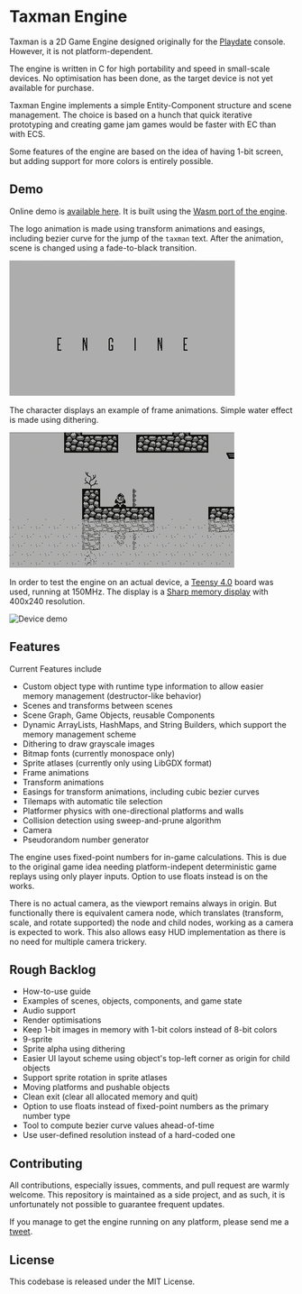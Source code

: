 # Taxman Engine

Taxman is a 2D Game Engine designed originally for the [Playdate](https://play.date) console. However, it is not platform-dependent.

The engine is written in C for high portability and speed in small-scale devices. No optimisation has been done, as the target device is not yet available for purchase.

Taxman Engine implements a simple Entity-Component structure and scene management. The choice is based on a hunch that quick iterative prototyping and creating game jam games would be faster with EC than with ECS.

Some features of the engine are based on the idea of having 1-bit screen, but adding support for more colors is entirely possible.

## Demo

Online demo is [available here](https://mcdevon.github.io/taxman-wasm/). It is built using the [Wasm port of the engine](https://github.com/mcdevon/taxman-wasm).

The logo animation is made using transform animations and easings, including bezier curve for the jump of the `taxman` text. After the animation, scene is changed using a fade-to-black transition.

![Logo animation](taxman-demo-1.gif)

The character displays an example of frame animations. Simple water effect is made using dithering.

![Character and tilemap demo](taxman-demo-2.gif)

In order to test the engine on an actual device, a [Teensy 4.0](https://www.pjrc.com/store/teensy40.html) board was used, running at 150MHz. The display is a [Sharp memory display](https://www.sharpsma.com/products?sharpCategory=Memory%20LCD&p_p_parallel=0&sharpProductRecordId=1504552) with 400x240 resolution.

![Device demo](taxman-device.gif)

## Features

Current Features include

- Custom object type with runtime type information to allow easier memory management (destructor-like behavior)
- Scenes and transforms between scenes
- Scene Graph, Game Objects, reusable Components
- Dynamic ArrayLists, HashMaps, and String Builders, which support the memory management scheme
- Dithering to draw grayscale images
- Bitmap fonts (currently monospace only)
- Sprite atlases (currently only using LibGDX format)
- Frame animations
- Transform animations
- Easings for transform animations, including cubic bezier curves
- Tilemaps with automatic tile selection
- Platformer physics with one-directional platforms and walls
- Collision detection using sweep-and-prune algorithm
- Camera
- Pseudorandom number generator

The engine uses fixed-point numbers for in-game calculations. This is due to the original game idea needing platform-indepent deterministic game replays using only player inputs. Option to use floats instead is on the works.

There is no actual camera, as the viewport remains always in origin. But functionally there is equivalent camera node, which translates (transform, scale, and rotate supported) the node and child nodes, working as a camera is expected to work. This also allows easy HUD implementation as there is no need for multiple camera trickery.

## Rough Backlog

- How-to-use guide
- Examples of scenes, objects, components, and game state
- Audio support
- Render optimisations
- Keep 1-bit images in memory with 1-bit colors instead of 8-bit colors
- 9-sprite
- Sprite alpha using dithering
- Easier UI layout scheme using object's top-left corner as origin for child objects
- Support sprite rotation in sprite atlases
- Moving platforms and pushable objects
- Clean exit (clear all allocated memory and quit)
- Option to use floats instead of fixed-point numbers as the primary number type
- Tool to compute bezier curve values ahead-of-time
- Use user-defined resolution instead of a hard-coded one

## Contributing

All contributions, especially issues, comments, and pull request are warmly welcome. This repository is maintained as a side project, and as such, it is unfortunately not possible to guarantee frequent updates.

If you manage to get the engine running on any platform, please send me a [tweet](https://twitter.com/jussienroos).

## License

This codebase is released under the MIT License.